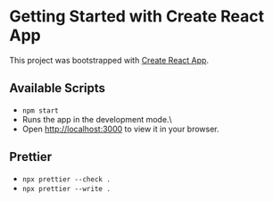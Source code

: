 # Getting Started with Create React App

This project was bootstrapped with [Create React App](https://github.com/facebook/create-react-app).

## Available Scripts

- `npm start`
- Runs the app in the development mode.\
- Open [http://localhost:3000](http://localhost:3000) to view it in your browser.

## Prettier

- `npx prettier --check .`
- `npx prettier --write .`
